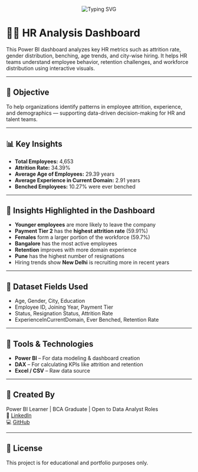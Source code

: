 <p align="center">
  <img src="https://readme-typing-svg.demolab.com?font=Fira+Code&size=24&pause=1000&color=39FF14&center=true&vCenter=true&width=600&lines=HR+Analysis+Dashboard+%F0%9F%93%8A;Explore+Employee+Insights+%F0%9F%92%BC;Built+with+Power+BI+%F0%9F%92%9B" alt="Typing SVG" />
</p>


# 🧑‍💼 HR Analysis Dashboard

This Power BI dashboard analyzes key HR metrics such as attrition rate, gender distribution, benching, age trends, and city-wise hiring. It helps HR teams understand employee behavior, retention challenges, and workforce distribution using interactive visuals.

---

## 🎯 Objective

To help organizations identify patterns in employee attrition, experience, and demographics — supporting data-driven decision-making for HR and talent teams.

---

## 📊 Key Insights

- **Total Employees:** 4,653  
- **Attrition Rate:** 34.39%  
- **Average Age of Employees:** 29.39 years  
- **Average Experience in Current Domain:** 2.91 years  
- **Benched Employees:** 10.27% were ever benched  

---

## 📌 Insights Highlighted in the Dashboard

- **Younger employees** are more likely to leave the company  
- **Payment Tier 2** has the **highest attrition rate** (59.91%)  
- **Females** form a larger portion of the workforce (59.7%)  
- **Bangalore** has the most active employees  
- **Retention** improves with more domain experience  
- **Pune** has the highest number of resignations  
- Hiring trends show **New Delhi** is recruiting more in recent years  

---

## 📁 Dataset Fields Used

- Age, Gender, City, Education  
- Employee ID, Joining Year, Payment Tier  
- Status, Resignation Status, Attrition Rate  
- ExperienceInCurrentDomain, Ever Benched, Retention Rate  

---

## 🧰 Tools & Technologies

- **Power BI** – For data modeling & dashboard creation  
- **DAX** – For calculating KPIs like attrition and retention  
- **Excel / CSV** – Raw data source  

---

## 👤 Created By


Power BI Learner | BCA Graduate | Open to Data Analyst Roles  
📎 [LinkedIn](https://www.linkedin.com/in/abhinav-ms-445a30362)  
💻 [GitHub](https://github.com/Abh1navms)

---

## 📎 License

This project is for educational and portfolio purposes only.
